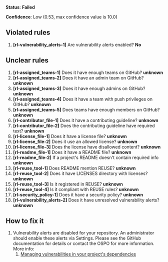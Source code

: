 **Status**: **Failed**

**Confidence**: Low (0.53, max confidence value is 10.0)

## Violated rules

1.  **[rl-vulnerability_alerts-1]** Are vulnerability alerts enabled? **No**




## Unclear rules

1.  **[rl-assigned_teams-1]** Does it have enough teams on GitHub? **unknown**
1.  **[rl-assigned_teams-2]** Does it have an admin team on GitHub? **unknown**
1.  **[rl-assigned_teams-3]** Does it have enough admins on GitHub? **unknown**
1.  **[rl-assigned_teams-4]** Does it have a team with push privileges on GitHub? **unknown**
1.  **[rl-assigned_teams-5]** Does teams have enough members on GitHub? **unknown**
1.  **[rl-contributor_file-1]** Does it have a contributing guideline? **unknown**
1.  **[rl-contributor_file-2]** Does the contributing guideline have required text? **unknown**
1.  **[rl-license_file-1]** Does it have a license file? **unknown**
1.  **[rl-license_file-2]** Does it use an allowed license? **unknown**
1.  **[rl-license_file-3]** Does the license have disallowed content? **unknown**
1.  **[rl-readme_file-1]** Does it have a README file? **unknown**
1.  **[rl-readme_file-2]** If a project's README doesn't contain required info **unknown**
1.  **[rl-reuse_tool-1]** Does README mention REUSE? **unknown**
1.  **[rl-reuse_tool-2]** Does it have LICENSES directory with licenses? **unknown**
1.  **[rl-reuse_tool-3]** Is it registered in REUSE? **unknown**
1.  **[rl-reuse_tool-4]** Is it compliant with REUSE rules? **unknown**
1.  **[rl-security_policy-1]** Does it have a security policy? **unknown**
1.  **[rl-vulnerability_alerts-2]** Does it have unresolved vulnerability alerts? **unknown**




## How to fix it

1.  Vulnerability alerts are disabled for your repository. An administrator should enable these alerts via Settings. Please see the GitHub documentation for details or contact the OSPO for more information.
    More info:
    1.  [Managing vulnerabilities in your project's dependencies](https://docs.github.com/en/code-security/supply-chain-security/managing-vulnerabilities-in-your-projects-dependencies)

